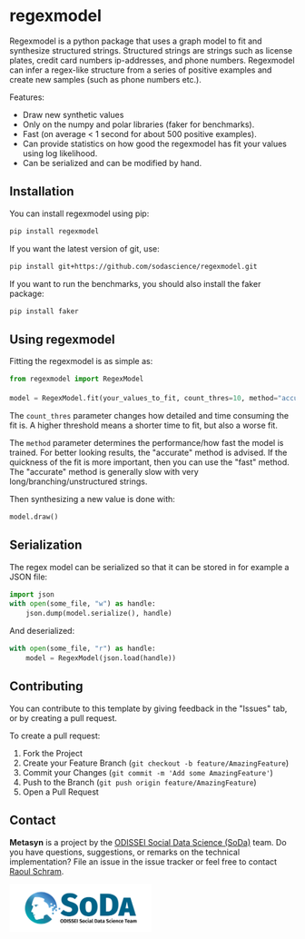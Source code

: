 # regexmodel

Regexmodel is a python package that uses a graph model to fit and synthesize structured strings.
Structured strings are strings such as license plates, credit card numbers ip-addresses, and phone numbers. Regexmodel can infer a regex-like structure from a series of positive examples and create new samples
(such as phone numbers etc.).

Features:

- Draw new synthetic values
- Only on the numpy and polar libraries (faker for benchmarks).
- Fast (on average < 1 second for about 500 positive examples).
- Can provide statistics on how good the regexmodel has fit your values using log likelihood.
- Can be serialized and can be modified by hand.

## Installation

You can install regexmodel using pip:

```bash
pip install regexmodel
```

If you want the latest version of git, use:

```bash
pip install git+https://github.com/sodascience/regexmodel.git
```

If you want to run the benchmarks, you should also install the faker package:

```bash
pip install faker
```

## Using regexmodel

Fitting the regexmodel is as simple as:

```python
from regexmodel import RegexModel

model = RegexModel.fit(your_values_to_fit, count_thres=10, method="accurate")
```

The `count_thres` parameter changes how detailed and time consuming the fit is. A higher threshold means
a shorter time to fit, but also a worse fit.

The `method` parameter determines the performance/how fast the model is trained. For better looking results,
the "accurate" method is advised. If the quickness of the fit is more important, then you can use the "fast" method. The "accurate" method is generally slow with very long/branching/unstructured strings.

Then synthesizing a new value is done with:

```python
model.draw()
```

## Serialization

The regex model can be serialized so that it can be stored in for example a JSON file:

```python
import json
with open(some_file, "w") as handle:
    json.dump(model.serialize(), handle)
```

And deserialized:

```python
with open(some_file, "r") as handle:
    model = RegexModel(json.load(handle))
```


<!-- CONTRIBUTING -->
## Contributing
You can contribute to this template by giving feedback in the "Issues" tab, or by creating a pull request.

To create a pull request:
1. Fork the Project
2. Create your Feature Branch (`git checkout -b feature/AmazingFeature`)
3. Commit your Changes (`git commit -m 'Add some AmazingFeature'`)
4. Push to the Branch (`git push origin feature/AmazingFeature`)
5. Open a Pull Request


<!-- CONTACT -->
## Contact
**Metasyn** is a project by the [ODISSEI Social Data Science (SoDa)](https://odissei-data.nl/nl/soda/) team.
Do you have questions, suggestions, or remarks on the technical implementation? File an issue in the issue tracker or feel free to contact [Raoul Schram](https://github.com/qubixes).

<img src="soda.png" alt="SoDa logo" width="250px"/> 
